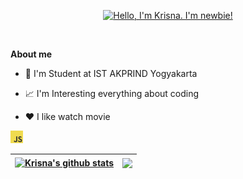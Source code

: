 <p align="center"><a href="https://tamtammmmm.github.io"><img width="80%" alt="Hello, I'm Krisna. I'm newbie!" src="./assets/gh-readme-header.png" /></a></p>

<br />

**About me**

- 💼 I'm Student at IST AKPRIND Yogyakarta

- 📈 I'm Interesting everything about coding

- ❤️ I like watch movie

<code><img height="20" alt="javascript" src="https://raw.githubusercontent.com/github/explore/80688e429a7d4ef2fca1e82350fe8e3517d3494d/topics/javascript/javascript.png"></code>

| <a href="https://github.com/tamtammmmm/github-readme-stats"><img align="center" src="https://github-readme-stats.vercel.app/api?username=tamtammmmm&show_icons=true&include_all_commits=true&theme=buefy&hide_border=true" alt="Krisna's github stats" /></a> | <a href="https://github.com/tamtammmmm/github-readme-stats"><img align="center" src="https://github-readme-stats.vercel.app/api/top-langs/?username=tamtammmmm&layout=compact&theme=buefy&hide_border=true" /></a> |
| ------------- | ------------- |
